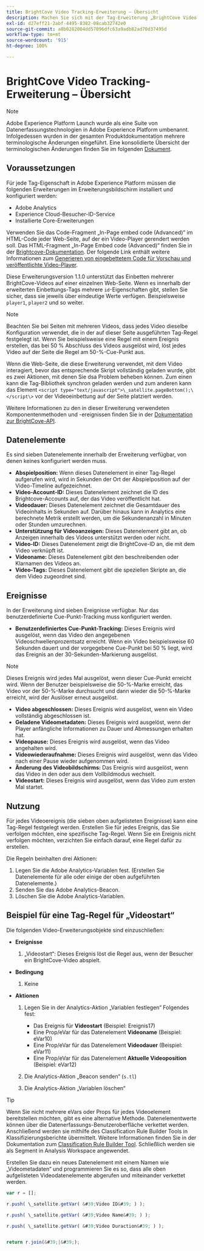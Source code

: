 ```yaml
---
title: BrightCove Video Tracking-Erweiterung – Übersicht
description: Machen Sie sich mit der Tag-Erweiterung „BrightCove Video Tracking“ in Adobe Experience Platform vertraut.
exl-id: d27eff21-2abf-4495-8382-08cab32742e0
source-git-commit: a8b0282004dd57096dfc63a9adb82ad70d37495d
workflow-type: tm+mt
source-wordcount: '915'
ht-degree: 100%

---
```


# BrightCove Video Tracking-Erweiterung – Übersicht

>[!NOTE]
>
>Adobe Experience Platform Launch wurde als eine Suite von Datenerfassungstechnologien in Adobe Experience Platform umbenannt. Infolgedessen wurden in der gesamten Produktdokumentation mehrere terminologische Änderungen eingeführt. Eine konsolidierte Übersicht der terminologischen Änderungen finden Sie im folgenden [Dokument](../../../term-updates.md).

## Voraussetzungen

Für jede Tag-Eigenschaft in Adobe Experience Platform müssen die folgenden Erweiterungen im Erweiterungsbildschirm installiert und konfiguriert werden:

* Adobe Analytics
* Experience Cloud-Besucher-ID-Service
* Installierte Core-Erweiterungen

Verwenden Sie das Code-Fragment „In-Page embed code (Advanced)“ im HTML-Code jeder Web-Seite, auf der ein Video-Player gerendert werden soll. Das HTML-Fragment „In-Page Embed code (Advanced)“ finden Sie in der [Brightcove-Dokumentation](https://studio.support.brightcove.com/publish/choosing-correct-embed-code.html#inpage). Der folgende Link enthält weitere Informationen zum [Generieren von eingebettetem Code für Vorschau und veröffentlichte Video-Player](https://de.studio.support.brightcove.com/players/generating-player-embed-code.html).

Diese Erweiterungsversion 1.1.0 unterstützt das Einbetten mehrerer BrightCove-Videos auf einer einzelnen Web-Seite. Wenn es innerhalb der erweiterten Einbettungs-Tags mehrere `id`-Eigenschaften gibt, stellen Sie sicher, dass sie jeweils über eindeutige Werte verfügen. Beispielsweise `player1`, `player2` und so weiter.

>[!NOTE]
>
>Beachten Sie bei Seiten mit mehreren Videos, dass jedes Video dieselbe Konfiguration verwendet, die in der auf dieser Seite ausgeführten Tag-Regel festgelegt ist. Wenn Sie beispielsweise eine Regel mit einem Ereignis erstellen, das bei 50 % Abschluss des Videos ausgelöst wird, löst jedes Video auf der Seite die Regel am 50-%-Cue-Punkt aus.

Wenn die Web-Seite, die diese Erweiterung verwendet, mit dem Video interagiert, bevor das entsprechende Skript vollständig geladen wurde, gibt es zwei Aktionen, mit denen Sie dsa Problem beheben können. Zum einen kann die Tag-Bibliothek synchron geladen werden und zum anderen kann das Element `<script type="text/javascript">\_satellite.pageBottom();\</script\>` vor der Videoeinbettung auf der Seite platziert werden.

Weitere Informationen zu den in dieser Erweiterung verwendeten Komponentenmethoden und -ereignissen finden Sie in der [Dokumentation zur BrightCove-API](https://docs.brightcove.com/brightcove-player/1.x/Player.html#vjsplayer).

## Datenelemente

Es sind sieben Datenelemente innerhalb der Erweiterung verfügbar, von denen keines konfiguriert werden muss.

* **Abspielposition:** Wenn dieses Datenelement in einer Tag-Regel aufgerufen wird, wird in Sekunden der Ort der Abspielposition auf der Video-Timeline aufgezeichnet.
* **Video-Account-ID:** Dieses Datenelement zeichnet die ID des Brightcove-Accounts auf, der das Video veröffentlicht hat.
* **Videodauer:** Dieses Datenelement zeichnet die Gesamtdauer des Videoinhalts in Sekunden auf. Darüber hinaus kann in Analytics eine berechnete Metrik erstellt werden, um die Sekundenanzahl in Minuten oder Stunden umzurechnen.
* **Unterstützung für Videoanzeigen:** Dieses Datenelement gibt an, ob Anzeigen innerhalb des Videos unterstützt werden oder nicht.
* **Video-ID:** Dieses Datenelement zeigt die BrightCove-ID an, die mit dem Video verknüpft ist.
* **Videoname:** Dieses Datenelement gibt den beschreibenden oder Klarnamen des Videos an.
* **Video-Tags:** Dieses Datenelement gibt die speziellen Skripte an, die dem Video zugeordnet sind.

## Ereignisse

In der Erweiterung sind sieben Ereignisse verfügbar. Nur das benutzerdefinierte Cue-Punkt-Tracking muss konfiguriert werden.

* **Benutzerdefiniertes Cue-Punkt-Tracking:** Dieses Ereignis wird ausgelöst, wenn das Video den angegebenen Videoschwellenprozentsatz erreicht. Wenn ein Video beispielsweise 60 Sekunden dauert und der vorgegebene Cue-Punkt bei 50 % liegt, wird das Ereignis an der 30-Sekunden-Markierung ausgelöst. 

>[!NOTE]
>
>Dieses Ereignis wird jedes Mal ausgelöst, wenn dieser Cue-Punkt erreicht wird. Wenn der Benutzer beispielsweise die 50-%-Marke erreicht, das Video vor der 50-%-Marke durchsucht und dann wieder die 50-%-Marke erreicht, wird der Auslöser erneut ausgelöst.

* **Video abgeschlossen:** Dieses Ereignis wird ausgelöst, wenn ein Video vollständig abgeschlossen ist.
* **Geladene Videometadaten:** Dieses Ereignis wird ausgelöst, wenn der Player anfängliche Informationen zu Dauer und Abmessungen erhalten hat.
* **Videopause:** Dieses Ereignis wird ausgelöst, wenn das Video angehalten wird.
* **Videowiederaufnahme:** Dieses Ereignis wird ausgelöst, wenn das Video nach einer Pause wieder aufgenommen wird.
* **Änderung des Videobildschirms:** Das Ereignis wird ausgelöst, wenn das Video in den oder aus dem Vollbildmodus wechselt.
* **Videostart:** Dieses Ereignis wird ausgelöst, wenn das Video zum ersten Mal startet.

## Nutzung

Für jedes Videoereignis (die sieben oben aufgelisteten Ereignisse) kann eine Tag-Regel festgelegt werden. Erstellen Sie für jedes Ereignis, das Sie verfolgen möchten, eine spezifische Tag-Regel. Wenn Sie ein Ereignis nicht verfolgen möchten, verzichten Sie einfach darauf, eine Regel dafür zu erstellen.

Die Regeln beinhalten drei Aktionen:

1. Legen Sie die Adobe Analytics-Variablen fest. (Erstellen Sie Datenelemente für alle oder einige der oben aufgeführten Datenelemente.)
1. Senden Sie das Adobe Analytics-Beacon.
1. Löschen Sie die Adobe Analytics-Variablen.

## Beispiel für eine Tag-Regel für „Videostart“

Die folgenden Video-Erweiterungsobjekte sind einzuschließen:

* **Ereignisse**

   1. „Videostart“: Dieses Ereignis löst die Regel aus, wenn der Besucher ein BrightCove-Video abspielt.

* **Bedingung**

   1. Keine

* **Aktionen**

   1. Legen Sie in der Analytics-Aktion „Variablen festlegen“ Folgendes fest:

      * Das Ereignis für **Videostart** (Beispiel: Ereignis17)
      * Eine Prop/eVar für das Datenelement **Videoname** (Beispiel: eVar10)
      * Eine Prop/eVar für das Datenelement **Videodauer** (Beispiel: eVar11)
      * Eine Prop/eVar für das Datenelement **Aktuelle Videoposition** (Beispiel: eVar12)
   1. Die Analytics-Aktion „Beacon senden“ (`s.tl`)
   1. Die Analytics-Aktion „Variablen löschen“


>[!TIP]
>
>Wenn Sie nicht mehrere eVars oder Props für jedes Videoelement bereitstellen möchten, gibt es eine alternative Methode. Datenelementwerte können über die Datenerfassungs-Benutzeroberfläche verkettet werden. Anschließend werden sie mithilfe des Classification Rule Builder Tools in Klassifizierungsberichte übermittelt. Weitere Informationen finden Sie in der Dokumentation zum [Classification Rule Builder Tool](https://experienceleague.adobe.com/docs/analytics/components/classifications/classifications-rulebuilder/classification-rule-builder.html?lang=de). Schließlich werden sie als Segment in Analysis Workspace angewendet.
>
>Erstellen Sie dazu ein neues Datenelement mit einem Namen wie „Videometadaten“ und programmieren Sie es so, dass alle oben aufgelisteten Videodatenelemente abgerufen und miteinander verkettet werden.

```javascript
var r = [];

r.push( \_satellite.getVar( &#39;Video ID&#39; ) );

r.push( \_satellite.getVar( &#39;Video Name&#39; ) );

r.push( \_satellite.getVar( &#39;Video Duraction&#39; ) );


return r.join(&#39;|&#39;);
```
